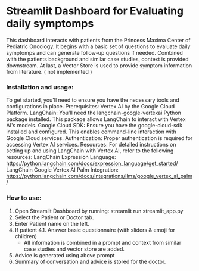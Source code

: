 # Streamlit Dashboard for Evaluating daily symptomps

This dashboard interacts with patients from the Princess Maxima Center of Pediatric Oncology. 
It begins with a basic set of questions to evaluate daily symptomps and can generate follow-up questions if needed.
Combined with the patients background and similar case studies, context is provided downstream.
At last, a Vector Store is used to provide symptom information from literature. ( not implemented )


### Installation and usage:
To get started, you'll need to ensure you have the necessary tools and configurations in place.
Prerequisites:
Vertex AI by the Google Cloud Platform.
LangChain: You'll need the langchain-google-vertexai Python package installed. This package allows LangChain to interact with Vertex AI's models.
Google Cloud SDK: Ensure you have the google-cloud-sdk installed and configured. This enables command-line interaction with Google Cloud services.
Authentication: Proper authentication is required for accessing Vertex AI services.
Resources:
For detailed instructions on setting up and using LangChain with Vertex AI, refer to the following resources:
LangChain Expression Language: https://python.langchain.com/docs/expression_language/get_started/
LangChain Google Vertex AI Palm Integration: https://python.langchain.com/docs/integrations/llms/google_vertex_ai_palm/

### How to use:
1. Open Streamlit Dashboard by running: streamlit run streamlit_app.py
2. Select the Patient or Doctor tab.
3. Enter Patient name on the left.
4. If patient
  4.1. Answer basic questionnaire (with sliders & emoji for children)
    - All information is combined in a prompt and context from similar case studies and vector store are added.
5. Advice is generated using above prompt
6. Summary of conversation and advice is stored for the doctor.
